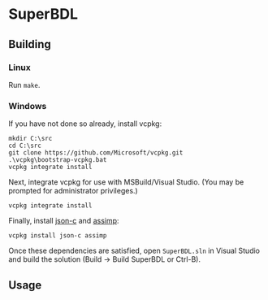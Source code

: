 # SuperBDL

## Building

### Linux

Run `make`.

### Windows

If you have not done so already, install vcpkg:

```
mkdir C:\src
cd C:\src
git clone https://github.com/Microsoft/vcpkg.git
.\vcpkg\bootstrap-vcpkg.bat
vcpkg integrate install
```

Next, integrate vcpkg for use with MSBuild/Visual Studio. (You may be prompted for administrator privileges.)

```
vcpkg integrate install
```

Finally, install [json-c](https://github.com/json-c/json-c) and [assimp](https://www.assimp.org/):

```
vcpkg install json-c assimp
```

Once these dependencies are satisfied, open `SuperBDL.sln` in Visual Studio and build the solution (Build -> Build SuperBDL or Ctrl-B).

## Usage
